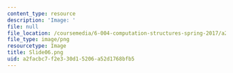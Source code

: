 ```yaml
---
content_type: resource
description: 'Image: '
file: null
file_location: /coursemedia/6-004-computation-structures-spring-2017/a2facbc7f2e330d15206a52d1768bfb5_Slide06.png
file_type: image/png
resourcetype: Image
title: Slide06.png
uid: a2facbc7-f2e3-30d1-5206-a52d1768bfb5
---
```


